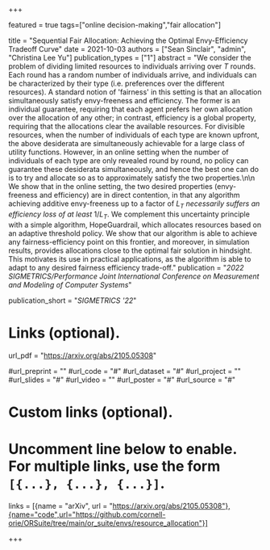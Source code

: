 +++

featured = true
tags=["online decision-making","fair allocation"]

title = "Sequential Fair Allocation: Achieving the Optimal Envy-Efficiency Tradeoff Curve"
date = 2021-10-03
authors = ["Sean Sinclair", "admin", "Christina Lee Yu"]
publication_types = ["1"]
abstract = "We consider the problem of dividing limited resources to individuals arriving over $T$ rounds. Each round has a random number of individuals arrive, and individuals can be characterized by their type (i.e. preferences over the different resources). A standard notion of 'fairness' in this setting is that an allocation simultaneously satisfy envy-freeness and efficiency. The former is an individual guarantee, requiring that each agent prefers her own allocation over the allocation of any other; in contrast, efficiency is a global property, requiring that the allocations clear the available resources. For divisible resources, when the number of individuals of each type are known upfront, the above desiderata are simultaneously achievable for a large class of utility functions. However, in an online setting when the number of individuals of each type are only revealed round by round, no policy can guarantee these desiderata simultaneously, and hence the best one can do is to try and allocate so as to approximately satisfy the two properties.\n\n We show that in the online setting, the two desired properties (envy-freeness and efficiency) are in direct contention, in that any algorithm achieving additive envy-freeness up to a factor of $L_T$  *necessarily suffers an efficiency loss of at least* $1/L_T$. We complement this uncertainty principle with a simple algorithm, HopeGuardrail, which allocates resources based on an adaptive threshold policy. We show that our algorithm is able to achieve any fairness-efficiency point on this frontier, and moreover, in simulation results, provides allocations close to the optimal fair solution in hindsight. This motivates its use in practical applications, as the algorithm is able to adapt to any desired fairness efficiency trade-off."
publication = "*2022 SIGMETRICS/Performance Joint International Conference on Measurement and Modeling of Computer Systems*"

publication_short = "*SIGMETRICS '22*"

# Links (optional).
url_pdf = "https://arxiv.org/abs/2105.05308"

#url_preprint = ""
#url_code = "#"
#url_dataset = "#"
#url_project = ""
#url_slides = "#"
#url_video = ""
#url_poster = "#"
#url_source = "#"

# Custom links (optional).
#   Uncomment line below to enable. For multiple links, use the form `[{...}, {...}, {...}]`.
links = [{name = "arXiv", url = "https://arxiv.org/abs/2105.05308"},{name="code",url="https://github.com/cornell-orie/ORSuite/tree/main/or_suite/envs/resource_allocation"}]


+++
